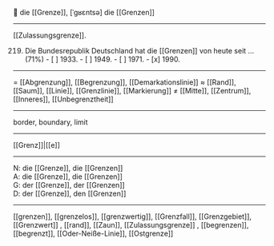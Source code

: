 🔴 die [[Grenze]], [ˈɡʁɛntsə]
die [[Grenzen]]

---
 [[Zulassungsgrenze]].

219. Die Bundesrepublik Deutschland hat die [[Grenzen]] von heute seit … (71%)
	- [ ] 1933.
	- [ ] 1949.
	- [ ] 1971.
	- [x] 1990.


---
= [[Abgrenzung]], [[Begrenzung]], [[Demarkationslinie]]
≈ [[Rand]], [[Saum]], [[Linie]], [[Grenzlinie]], [[Markierung]]
≠ [[Mitte]], [[Zentrum]], [[Inneres]], [[Unbegrenztheit]]

---
border, boundary, limit

---
[[Grenz]]|[[e]]

---
N: die [[Grenze]], die [[Grenzen]]  
A: die [[Grenze]], die [[Grenzen]]  
G: der [[Grenze]], der [[Grenzen]]  
D: der [[Grenze]], den [[Grenzen]]  

---
[[grenzen]], [[grenzelos]], [[grenzwertig]], [[Grenzfall]], [[Grenzgebiet]], [[Grenzwert]]
, [[rand]], [[Zaun]], [[Zulassungsgrenze]]
, [[begrenzen]], [[begrenzt]], [[Oder-Neiße-Linie]], [[Ostgrenze]]